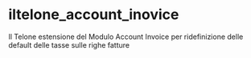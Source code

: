 iltelone_account_inovice
========================

Il Telone estensione del Modulo Account Invoice per ridefinizione delle default delle tasse sulle righe fatture
